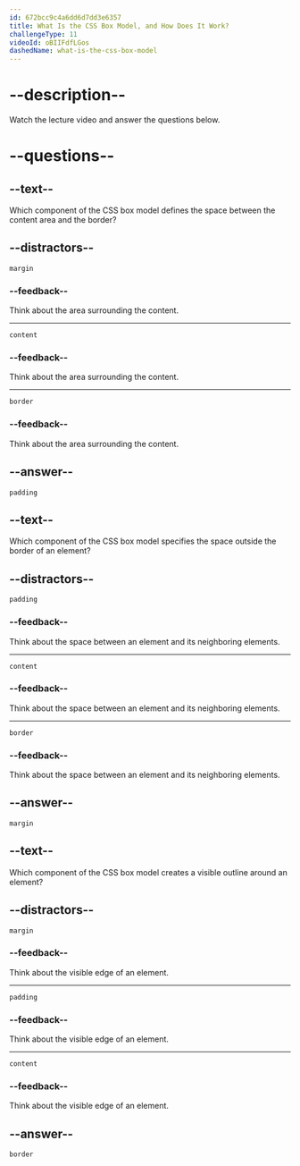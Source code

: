 ```yaml
---
id: 672bcc9c4a6dd6d7dd3e6357
title: What Is the CSS Box Model, and How Does It Work?
challengeType: 11
videoId: oBIIFdfLGos
dashedName: what-is-the-css-box-model
---
```


# --description--

Watch the lecture video and answer the questions below.

# --questions--

## --text--

Which component of the CSS box model defines the space between the content area and the border?

## --distractors--

`margin`

### --feedback--

Think about the area surrounding the content.

---

`content`

### --feedback--

Think about the area surrounding the content.

---

`border`

### --feedback--

Think about the area surrounding the content.

## --answer--

`padding`

## --text--

Which component of the CSS box model specifies the space outside the border of an element?

## --distractors--

`padding`

### --feedback--

Think about the space between an element and its neighboring elements.

---

`content`

### --feedback--

Think about the space between an element and its neighboring elements.

---

`border`

### --feedback--

Think about the space between an element and its neighboring elements.

## --answer--

`margin`

## --text--

Which component of the CSS box model creates a visible outline around an element?

## --distractors--

`margin`

### --feedback--

Think about the visible edge of an element.

---

`padding`

### --feedback--

Think about the visible edge of an element.

---

`content`

### --feedback--

Think about the visible edge of an element.

## --answer--

`border`

